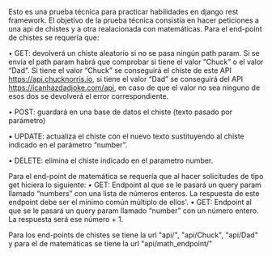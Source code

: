 Esto es una prueba técnica para practicar habilidades en django rest framework.
El objetivo de la prueba técnica consistía en hacer peticiones a una api de chistes y a otra realacionada con matemáticas. Para el end-point de chistes se requería que:

•   GET: devolverá un chiste aleatorio si no se pasa ningún path param. Si se envía el path param habrá que comprobar si tiene el valor “Chuck” o el valor “Dad”. Si tiene el valor “Chuck” se conseguirá el chiste de este API https://api.chucknorris.io, si tiene el valor “Dad” se conseguirá del API https://icanhazdadjoke.com/api, en caso de que el valor no sea ninguno de esos dos se devolverá el error correspondiente.

•   POST:  guardará en una base de datos el chiste (texto pasado por parámetro)

•   UPDATE: actualiza el chiste con el nuevo texto sustituyendo al chiste indicado en el parámetro “number”.

•   DELETE: elimina el chiste indicado en el parametro number.

Para el end-point de matemática se requería que al hacer solicitudes de tipo get hiciera lo siguiente:
•	GET: Endpoint al que se le pasará un query param llamado “numbers” con una lista de números enteros. La respuesta de este endpoint debe ser el mínimo común múltiplo de ellos'.
•	GET: Endpoint al que se le pasará un query param llamado “number” con un número entero. La respuesta será ese número + 1.

Para  los end-points de chistes se tiene la url "api/", "api/Chuck", "api/Dad" y para el de matemáticas se tiene la url "api/math_endpoint/"